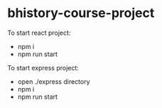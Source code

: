# bhistory-course-project

To start react project:
 - npm i
 - npm run start

To start express project:
 - open ./express directory
 - npm i
 - npm run start
